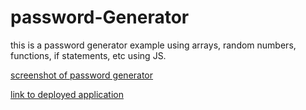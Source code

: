 # password-Generator
this is a password generator example using arrays, random numbers, functions, if statements, etc using JS. 

[screenshot of password generator](./assets/images/screenShot.png)

[link to deployed application](https://samborski55.github.io/password-Generator/)